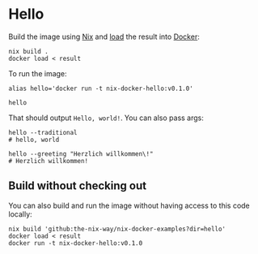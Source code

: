 # Hello

Build the image using [Nix] and [load] the result into [Docker]:

```shell
nix build .
docker load < result
```

To run the image:

```shell
alias hello='docker run -t nix-docker-hello:v0.1.0'

hello
```

That should output `Hello, world!`. You can also pass args:

```shell
hello --traditional
# hello, world

hello --greeting "Herzlich willkommen\!"
# Herzlich willkommen!
```

## Build without checking out

You can also build and run the image without having access to this code locally:

```shell
nix build 'github:the-nix-way/nix-docker-examples?dir=hello'
docker load < result
docker run -t nix-docker-hello:v0.1.0
```

[docker]: https://docker.com
[load]: https://docs.docker.com/engine/reference/commandline/load
[nix]: https://nixos.org
